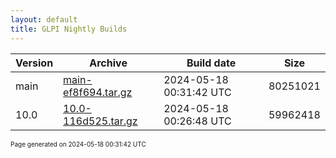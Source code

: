 ```yaml
---
layout: default
title: GLPI Nightly Builds
---
```


Version|Archive|Build date|Size
---|---|---|---
main|[main-ef8f694.tar.gz](main-ef8f694.tar.gz)|2024-05-18 00:31:42 UTC|80251021
10.0|[10.0-116d525.tar.gz](10.0-116d525.tar.gz)|2024-05-18 00:26:48 UTC|59962418

<font size="1">Page generated on 2024-05-18 00:31:42 UTC</font>
